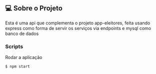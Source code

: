 ## :computer: Sobre o Projeto
Esta é uma api que complementa o projeto app-eleitores, feita usando express como forma de servir os serviços via endpoints e mysql como banco de dados

### Scripts
Rodar a aplicação
```
$ npm start
```